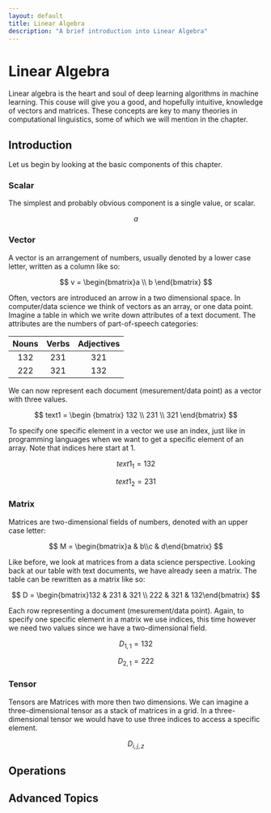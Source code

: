 ```yaml
---
layout: default
title: Linear Algebra
description: "A brief introduction into Linear Algebra"
---
```


# Linear Algebra

Linear algebra is the heart and soul of deep learning algorithms in machine learning. This couse will give you a good, and hopefully intuitive, knowledge of vectors and matrices. These concepts are key to many theories in computational linguistics, some of which we will mention in the chapter.

## Introduction

Let us begin by looking at the basic components of this chapter.

### Scalar

The simplest and probably obvious component is a single value, or scalar.

$$ a $$

### Vector

A vector is an arrangement of numbers, usually denoted by a lower case letter, written as a column like so:

$$ v = \begin{bmatrix}a \\ b \end{bmatrix} $$

Often, vectors are introduced an arrow in a two dimensional space. In computer/data science we think of vectors as an array, or one data point. Imagine a table in which we write down attributes of a text document. The attributes are the numbers of part-of-speech categories:

| Nouns  | Verbs  | Adjectives  |
|:--:|:--:|:--:|
| 132  | 231  | 321  |
| 222  | 321  | 132  |

We can now represent each document (mesurement/data point) as a vector with three values.

$$ text1 = \begin {bmatrix} 132 \\ 231 \\ 321 \end{bmatrix} $$

To specify one specific element in a vector we use an index, just like in programming languages when we want to get a specific element of an array. Note that indices here start at 1.

$$ text1 _ 1 = 132  $$

$$ text1 _ 2 = 231  $$

### Matrix

Matrices are two-dimensional fields of numbers, denoted with an upper case letter:

$$ M = \begin{bmatrix}a & b\\c & d\end{bmatrix} $$

Like before, we look at matrices from a data science perspective. Looking back at our table with text documents, we have already seen a matrix. The table can be rewritten as a matrix like so:

$$ D = \begin{bmatrix}132 & 231 & 321 \\ 222 & 321 & 132\end{bmatrix} $$

Each row representing a document (mesurement/data point). Again, to specify one specific element in a matrix we use indices, this time however we need two values since we have a two-dimensional field.

$$ D _ {1,1} = 132 $$

$$ D _ {2,1} = 222 $$

### Tensor

Tensors are Matrices with more then two dimensions. We can imagine a three-dimensional tensor as a stack of matrices in a grid. In a three-dimensional tensor we would have to use three indices to access a specific element.

$$ D _ {i,j,z} $$

## Operations

## Advanced Topics

